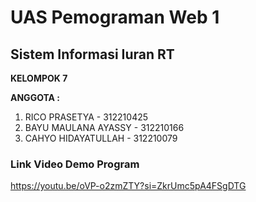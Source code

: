 # UAS Pemograman Web 1
## Sistem Informasi Iuran RT
**KELOMPOK 7**

**ANGGOTA :**
1. RICO PRASETYA - 312210425
2. BAYU MAULANA AYASSY - 312210166
3. CAHYO HIDAYATULLAH - 312210079

### Link Video Demo Program

https://youtu.be/oVP-o2zmZTY?si=ZkrUmc5pA4FSgDTG
